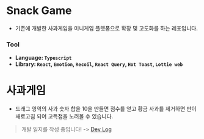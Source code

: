 # Snack Game
* 기존에 개발한 사과게임을 미니게임 플렛폼으로 확장 및 고도화를 하는 레포입니다.
### Tool

- **Language: `Typescript`**
- **Library: `React`, `Emotion`, `Recoil`, `React Query`, `Hot Toast`, `Lottie web`**

# 사과게임 
* 드래그 영역의 사과 숫자 합을 10을 만들면 점수를 얻고 황금 사과를 제거하면 판이 새로고침 되어 고득점을 노려볼 수 있습니다.
> 개발 일지를 작성 중입니다! -> [Dev Log](https://jumbled-droplet-70f.notion.site/f3aa70fb65624792bd4ed7ecdb082aff?v=b8e12a036e824f06b1de001f0385d47c)
